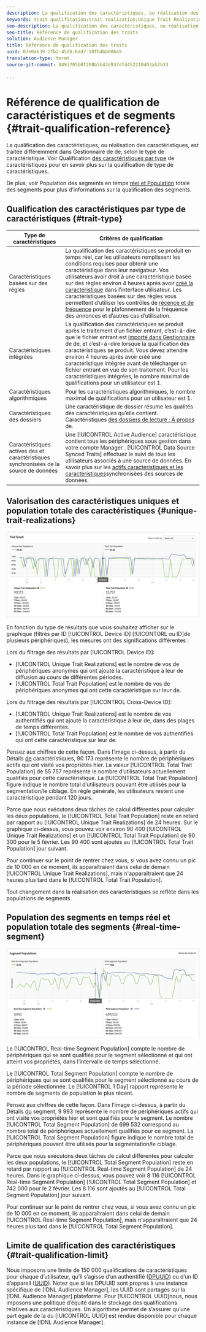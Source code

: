 ```yaml
---
description: La qualification des caractéristiques, ou réalisation des caractéristiques, est traitée différemment dans  Gestionnaire de  de, selon le type de caractéristique. Consultez le tableau ci-dessous pour obtenir des informations détaillées sur la qualification des caractéristiques.
keywords: trait qualification;trait realization;Unique Trait Realizations;UTR;Total Trait Population;TTP
seo-description: La qualification des caractéristiques, ou réalisation des caractéristiques, est traitée différemment dans  Gestionnaire de  de, selon le type de caractéristique. Consultez le tableau ci-dessous pour obtenir des informations détaillées sur la qualification des caractéristiques.
seo-title: Référence de qualification des traits
solution: Audience Manager
title: Référence de qualification des traits
uuid: 07e0a639-2fb2-45d8-bad7-10fb46b08ba9
translation-type: tm+mt
source-git-commit: 8493705b0f200b5b43d937dfd452210403a52b33

---
```



# Référence de qualification de caractéristiques et de segments {#trait-qualification-reference}

La qualification des caractéristiques, ou réalisation des caractéristiques, est traitée différemment dans  Gestionnaire de  de, selon le type de caractéristique. Voir Qualification [des caractéristiques par type](#trait-type) de caractéristiques pour en savoir plus sur la qualification de type de caractéristiques.

De plus, voir Population des segments en temps [réel et Population](#real-time-segment) totale des segments pour plus d’informations sur la qualification des segments.



## Qualification des caractéristiques par type de caractéristiques {#trait-type}

| Type de caractéristiques | Critères de qualification |
|---|---|
| Caractéristiques basées sur des règles | La qualification des caractéristiques se produit en temps réel, car les utilisateurs remplissent les conditions requises pour obtenir une caractéristique dans leur navigateur. Vos utilisateurs  avoir droit à une caractéristique basée sur des règles environ 4 heures après avoir [créé la caractéristique](create-onboarded-rule-based-traits.md#create-rules-based-or-onboarded-traits) dans l’interface utilisateur. Les caractéristiques basées sur des règles vous permettent d’utiliser les contrôles de [récence et de fréquence](../segments/recency-and-frequency.md) pour le plafonnement de la fréquence des annonces et d’autres cas d’utilisation. |
| Caractéristiques intégrées | La qualification des caractéristiques se produit après le traitement d’un fichier entrant, c’est-à-dire que le fichier entrant est [importé dans  Gestionnaire](../../faq/faq-inbound-data-ingestion.md) de  de, et c’est-à-dire lorsque la qualification des caractéristiques se produit. Vous devez attendre environ 4 heures après avoir créé une caractéristique intégrée avant de télécharger un fichier entrant en vue de son traitement. Pour les caractéristiques intégrées, le nombre maximal de qualifications pour un utilisateur est 1. |
| Caractéristiques algorithmiques | Pour les caractéristiques algorithmiques, le nombre maximal de qualifications pour un utilisateur est 1. |
| Caractéristiques des dossiers | Une caractéristique de dossier résume les qualités des caractéristiques qu’elle contient. Caractéristiques [des dossiers de lecture : À propos](about-folder-traits.md) de. |
| Caractéristiques actives   des et caractéristiques synchronisées de la source de données | Une [!UICONTROL Active Audience] caractéristique contient tous les périphériques sous gestion dans votre compte  Manager . [!UICONTROL Data Source Synced Traits] effectuez le suivi de tous les utilisateurs associés à une source de données. En savoir plus sur les  [actifs  caractéristiques et les caractéristiques](client-activity-synced-audience-traits.md)synchronisées des sources de données. |

## Valorisation des caractéristiques uniques et population totale des caractéristiques {#unique-trait-realizations}

![réalisation-caractéristique unique](assets/trait-graph.png)

En fonction du type de résultats que vous souhaitez afficher sur le graphique (filtrés par ID [!UICONTROL Device ID] [!UICONTORL ou ID]de plusieurs périphériques), les mesures ont des significations différentes :

Lors du filtrage des résultats par [!UICONTROL Device ID]:

* [!UICONTROL Unique Trait Realizations] est le nombre de vos de périphériques anonymes qui ont ajouté la caractéristique à leur  de diffusion au cours de différentes périodes.
* [!UICONTROL Total Trait Population] est le nombre de vos de périphériques anonymes qui ont cette caractéristique sur leur  de.

Lors du filtrage des résultats par [!UICONTROL Cross-Device ID]:

* [!UICONTROL Unique Trait Realizations] est le nombre de vos authentifiés qui ont ajouté la caractéristique à leur  de, dans des plages de temps différentes.
* [!UICONTROL Total Trait Population] est le nombre de vos authentifiés qui ont cette caractéristique sur leur  de.

Pensez aux chiffres de cette façon. Dans l’image ci-dessus, à partir du Détails [de](../../features/traits/trait-details-page.md) caractéristiques, 90 173 représente le nombre de périphériques actifs qui ont visité vos propriétés hier. La valeur [!UICONTROL Total Trait Population] de 55 757 représente le nombre d’utilisateurs actuellement qualifiés pour cette caractéristique. La [!UICONTROL Total Trait Population] figure indique le nombre total d’utilisateurs pouvant être utilisés pour la segmentation/le ciblage. En règle générale, les utilisateurs restent une caractéristique pendant 120 jours.

Parce que nous exécutons deux tâches de calcul différentes pour calculer les deux populations, le [!UICONTROL Total Trait Population] reste en retard par rapport au [!UICONTROL Unique Trait Realizations] de 24 heures. Sur le graphique ci-dessus, vous pouvez voir environ 90 400 [!UICONTROL Unique Trait Realizations] et un [!UICONTROL Total Trait Population] de 90 300 pour le 5 février. Les 90 400  sont ajoutés au [!UICONTROL Total Trait Population] jour suivant.

Pour continuer sur le point de rentrer chez vous, si vous avez connu un pic de 10 000 en ce moment, ils apparaîtraient dans celui de demain [!UICONTROL Unique Trait Realizations], mais n&#39;apparaîtraient que 24 heures plus tard dans le [!UICONTROL Total Trait Population].

Tout changement dans la réalisation des caractéristiques se reflète dans les populations de segments.

## Population des segments en temps réel et population totale des segments {#real-time-segment}

![réalisation-caractéristique unique](assets/segment-graph.png)

Le [!UICONTROL Real-time Segment Population] compte le nombre de périphériques qui se sont qualifiés pour le segment sélectionné et qui ont atteint vos propriétés, dans l’intervalle de temps sélectionné.

Le [!UICONTROL Total Segment Population] compte le nombre de périphériques qui se sont qualifiés pour le segment sélectionné au cours de la période sélectionnée. Le [!UICONTROL 1 Day] rapport représente le nombre de segments de population le plus récent.

Pensez aux chiffres de cette façon. Dans l’image ci-dessus, à partir du  Détails [du](../../features/segments/segment-summary-view.md) segment, 9 993 représente le nombre de périphériques actifs qui ont visité vos propriétés hier et sont qualifiés pour le segment. Le nombre [!UICONTROL Total Segment Population] de 699 532 correspond au nombre total de périphériques actuellement qualifiés pour ce segment. La [!UICONTROL Total Segment Population] figure indique le nombre total de périphériques pouvant être utilisés pour la segmentation/le ciblage.

Parce que nous exécutons deux tâches de calcul différentes pour calculer les deux populations, le [!UICONTROL Total Segment Population] reste en retard par rapport au [!UICONTROL Real-time Segment Population] de 24 heures. Dans le graphique ci-dessus, vous pouvez voir 8 116 [!UICONTROL Real-time Segment Population] [!UICONTROL Total Segment Population] et 742 000 pour le 2 février. Les 8 116  sont ajoutés au [!UICONTROL Total Segment Population] jour suivant.

Pour continuer sur le point de rentrer chez vous, si vous avez connu un pic de 10 000 en ce moment, ils apparaîtraient dans celui de demain [!UICONTROL Real-time Segment Population], mais n&#39;apparaîtraient que 24 heures plus tard dans le [!UICONTROL Total Segment Population].

## Limite de qualification des caractéristiques {#trait-qualification-limit}

Nous imposons une limite de 150 000 qualifications de caractéristiques pour chaque  d’utilisateur, qu’il s’agisse d’un authentifié ([DPUUID](../../reference/ids-in-aam.md)) ou d’un ID d’appareil ([UUID](../../reference/ids-in-aam.md)). Notez que si les DPUUID sont propres à une instance spécifique de [!DNL Audience Manager], les UUID sont partagés sur la [!DNL Audience Manager] plateforme. Pour [!UICONTROL UUID]nous, nous imposons une politique d’équité dans le stockage des qualifications relatives aux caractéristiques. Un algorithme permet de s’assurer qu’une part égale de la  du [!UICONTROL UUID] est rendue disponible pour chaque instance de [!DNL Audience Manager].
